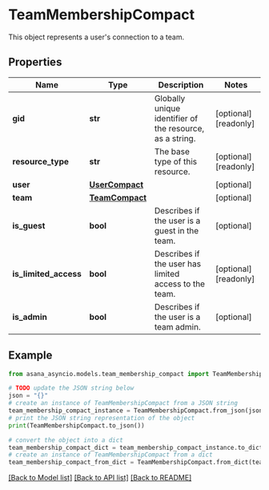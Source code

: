# TeamMembershipCompact

This object represents a user's connection to a team.

## Properties

Name | Type | Description | Notes
------------ | ------------- | ------------- | -------------
**gid** | **str** | Globally unique identifier of the resource, as a string. | [optional] [readonly] 
**resource_type** | **str** | The base type of this resource. | [optional] [readonly] 
**user** | [**UserCompact**](UserCompact.md) |  | [optional] 
**team** | [**TeamCompact**](TeamCompact.md) |  | [optional] 
**is_guest** | **bool** | Describes if the user is a guest in the team. | [optional] 
**is_limited_access** | **bool** | Describes if the user has limited access to the team. | [optional] [readonly] 
**is_admin** | **bool** | Describes if the user is a team admin. | [optional] 

## Example

```python
from asana_asyncio.models.team_membership_compact import TeamMembershipCompact

# TODO update the JSON string below
json = "{}"
# create an instance of TeamMembershipCompact from a JSON string
team_membership_compact_instance = TeamMembershipCompact.from_json(json)
# print the JSON string representation of the object
print(TeamMembershipCompact.to_json())

# convert the object into a dict
team_membership_compact_dict = team_membership_compact_instance.to_dict()
# create an instance of TeamMembershipCompact from a dict
team_membership_compact_from_dict = TeamMembershipCompact.from_dict(team_membership_compact_dict)
```
[[Back to Model list]](../README.md#documentation-for-models) [[Back to API list]](../README.md#documentation-for-api-endpoints) [[Back to README]](../README.md)


